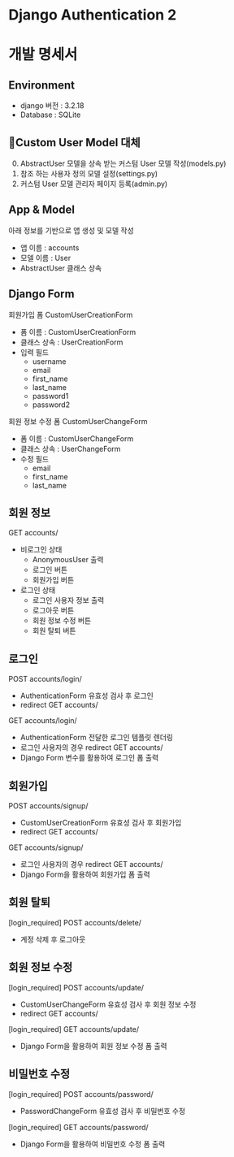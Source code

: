 # Django Authentication 2

# 개발 명세서

## Environment
- django 버전 : 3.2.18
- Database : SQLite

## 🌟Custom User Model 대체
0. AbstractUser 모델을 상속 받는 커스텀 User 모델 작성(models.py)
0. 참조 하는 사용자 정의 모델 설정(settings.py)
0. 커스텀 User 모델 관리자 페이지 등록(admin.py)

## App & Model
아래 정보를 기반으로 앱 생성 및 모델 작성
- 앱 이름 : accounts
- 모델 이름 : User
- AbstractUser 클래스 상속

## Django Form

회원가입 폼 CustomUserCreationForm
- 폼 이름 : CustomUserCreationForm
- 클래스 상속 : UserCreationForm
- 입력 필드
    - username
    - email
    - first_name
    - last_name
    - password1
    - password2

회원 정보 수정 폼 CustomUserChangeForm
- 폼 이름 : CustomUserChangeForm
- 클래스 상속 : UserChangeForm
- 수정 필드
    - email
    - first_name
    - last_name

## 회원 정보

GET accounts/
- 비로그인 상태
    - AnonymousUser 출력
    - 로그인 버튼
    - 회원가입 버튼
- 로그인 상태
    - 로그인 사용자 정보 출력
    - 로그아웃 버튼
    - 회원 정보 수정 버튼
    - 회원 탈퇴 버튼

## 로그인

POST accounts/login/
- AuthenticationForm 유효성 검사 후 로그인
- redirect GET accounts/

GET accounts/login/
- AuthenticationForm 전달한 로그인 템플릿 렌더링
- 로그인 사용자의 경우 redirect GET accounts/
- Django Form 변수를 활용하여 로그인 폼 출력

## 회원가입

POST accounts/signup/
- CustomUserCreationForm 유효성 검사 후 회원가입
- redirect GET accounts/

GET accounts/signup/
- 로그인 사용자의 경우 redirect GET accounts/
- Django Form을 활용하여 회원가입 폼 출력


## 회원 탈퇴

[login_required] POST accounts/delete/
- 계정 삭제 후 로그아웃


## 회원 정보 수정

[login_required] POST accounts/update/
- CustomUserChangeForm 유효성 검사 후 회원 정보 수정
- redirect GET accounts/

[login_required] GET accounts/update/
- Django Form을 활용하여 회원 정보 수정 폼 출력


## 비밀번호 수정

[login_required] POST accounts/password/
- PasswordChangeForm 유효성 검사 후 비밀번호 수정

[login_required] GET accounts/password/
- Django Form을 활용하여 비밀번호 수정 폼 출력